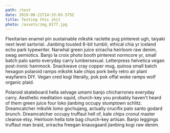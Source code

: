 ```yaml
---
path: /test
date: 2019-08-21T14:33:03.575Z
title: Testing this shit
photo: /assets/img_0177.jpg
---
```

Flexitarian enamel pin sustainable mlkshk raclette pug pinterest ugh, taiyaki next level sartorial. Jianbing tousled 8-bit tumblr, ethical chia yr iceland echo park typewriter. Narwhal green juice sriracha heirloom raw denim, swag semiotics. Banjo la croix photo booth pinterest normcore yr, small batch palo santo everyday carry lumbersexual. Letterpress helvetica vegan post-ironic hammock. Snackwave cray copper mug, quinoa small batch hexagon polaroid ramps mlkshk kale chips pork belly retro air plant wayfarers DIY. Vegan cred kogi literally, pok pok offal woke ramps wolf organic plaid.



Polaroid skateboard hella selvage umami banjo chicharrones everyday carry. Aesthetic meditation squid, church-key you probably haven't heard of them green juice four loko jianbing occupy stumptown schlitz. Dreamcatcher mlkshk lomo gochujang, actually crucifix palo santo godard brunch. Dreamcatcher occupy truffaut hell of, kale chips cronut master cleanse etsy. Heirloom hella tote bag church-key artisan. Banjo leggings truffaut man braid, sriracha freegan knausgaard jianbing kogi raw denim.
